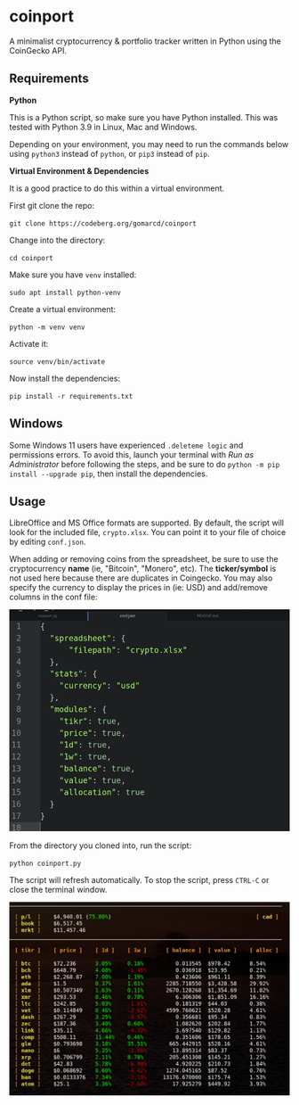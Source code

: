 # coinport
A minimalist cryptocurrency & portfolio tracker written in Python using the CoinGecko API.

## Requirements

**Python**

This is a Python script, so make sure you have Python installed. This was tested with Python 3.9 in Linux, Mac and Windows.

Depending on your environment, you may need to run the commands below using `python3` instead of `python`, or `pip3` instead of `pip`.

**Virtual Environment & Dependencies**

It is a good practice to do this within a virtual environment.

First git clone the repo:

`git clone https://codeberg.org/gomarcd/coinport`

Change into the directory:

`cd coinport`

Make sure you have `venv` installed:

`sudo apt install python-venv`

Create a virtual environment:

`python -m venv venv`

Activate it:

`source venv/bin/activate`

Now install the dependencies:

`pip install -r requirements.txt`

## Windows

Some Windows 11 users have experienced `.deleteme logic` and permissions errors. To avoid this, launch your terminal with *Run as Administrator* before following the steps, and be sure to do `python -m pip install --upgrade pip`, then install the dependencies.

## Usage

LibreOffice and MS Office formats are supported. By default, the script will look for the included file, `crypto.xlsx`. You can point it to your file of choice by editing `conf.json`.

When adding or removing coins from the spreadsheet, be sure to use the cryptocurrency **name** (ie, "Bitcoin", "Monero", etc). The **ticker/symbol** is not used here because there are duplicates in Coingecko. You may also specify the currency to display the prices in (ie: USD) and add/remove columns in the conf file:

![screenshot](screenshot_conf.png)

From the directory you cloned into, run the script:

`python coinport.py`

The script will refresh automatically. To stop the script, press `CTRL-C` or close the terminal window.

![screenshot](screenshot.png)